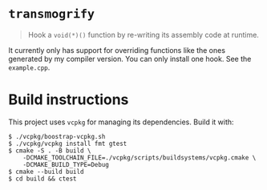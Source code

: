 # `transmogrify`

> Hook a `void(*)()` function by re-writing its assembly code at runtime.

It currently only has support for overriding functions like the ones generated
by my compiler version. You can only install one hook. See the `example.cpp`.

# Build instructions

This project uses `vcpkg` for managing its dependencies. Build it with:

```
$ ./vcpkg/boostrap-vcpkg.sh
$ ./vcpkg/vcpkg install fmt gtest
$ cmake -S . -B build \
    -DCMAKE_TOOLCHAIN_FILE=./vcpkg/scripts/buildsystems/vcpkg.cmake \
    -DCMAKE_BUILD_TYPE=Debug
$ cmake --build build
$ cd build && ctest
```
